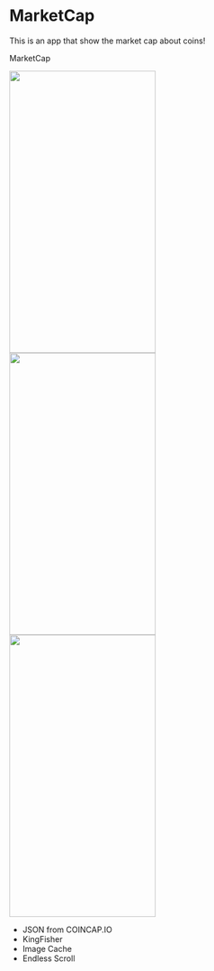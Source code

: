# MarketCap
This is an app that show the market cap about coins!

MarketCap



<img src="https://i.imgur.com/PLNz8h5.gif" width="260" height="500" /><img src="https://i.imgur.com/XcJz7YQ.gif" width="260" height="500" /><img src="https://i.imgur.com/elAsoVn.gif" width="260" height="500" />


- JSON from COINCAP.IO
- KingFisher
- Image Cache
- Endless Scroll
